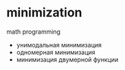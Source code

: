 # minimization
math programming

- унимодальная минимизация
- одномерная минимизация
- минимизация двумерной функции

